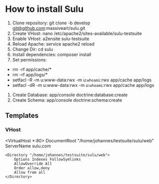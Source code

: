# How to install Sulu

1. Clone repository: git clone -b develop git@github.com:massiveart/sulu.git
1. Create VHost: nano /etc/apache2/sites-available/sulu-testsuite
1. Enable VHost: a2ensite sulu-testsuite
1. Reload Apache: service apache2 reload
1. Change Dir: cd sulu
1. Install dependencies: composer install
1. Set permissions:
  * rm -rf app/cache/*
  * rm -rf app/logs/*
  * setfacl -R -m u:www-data:rwx -m u:`whoami`:rwx app/cache app/logs
  * setfacl -dR -m u:www-data:rwx -m u:`whoami`:rwx app/cache app/logs
1. Create Database: app/console doctrine:database:create
1. Create Schema: app/console doctrine:schema:create

## Templates

### VHost

<VirtualHost *:80>
    DocumentRoot "/home/johannes/testsuite/sulu/web"
    ServerName sulu.com

    <Directory "/home/johannes/testsuite/sulu/web">
        Options Indexes FollowSymlinks
        AllowOverride All
        Order allow,deny
        Allow from all
    </Directory>
</VirtualHost>
